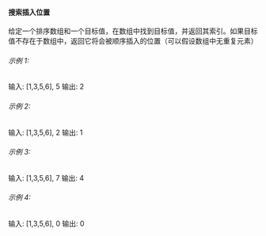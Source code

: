 #### 搜索插入位置

给定一个排序数组和一个目标值，在数组中找到目标值，并返回其索引。如果目标值不存在于数组中，返回它将会被顺序插入的位置（可以假设数组中无重复元素）

###### 示例 1:

输入: [1,3,5,6], 5
输出: 2

###### 示例 2:

输入: [1,3,5,6], 2
输出: 1

###### 示例 3:

输入: [1,3,5,6], 7
输出: 4

###### 示例 4:

输入: [1,3,5,6], 0
输出: 0

